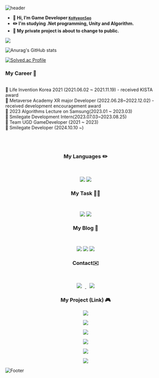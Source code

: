 ![header](https://capsule-render.vercel.app/api?type=waving&color=FFFF64&height=200&section=header&text=👩‍💻Hi!%20I'm%20Hyeonseo!👩‍💻&fontSize=50)
- **👋 Hi, I’m Game Developer [`KoHyeonSeo`](https://github.com/KoHyeonSeo)**
- **✏️ I'm studying .Net programming, Unity and Algorithm.**
- **📌 My private project is about to change to public.**

<p><a href="https://github.com/KoHyeonSeo"><img src="https://hits.seeyoufarm.com/api/count/incr/badge.svg?url=https%3A%2F%2Fgithub.com%2Fseondal&count_bg=%23000000&title_bg=%23000000&icon=github.svg&icon_color=%23E7E7E7&title=GitHub&edge_flat=false)"/></a>
 
![Anurag's GitHub stats](https://github-readme-stats.vercel.app/api?username=KoHyeonSeo&show_icons=true&theme=radical)

[![Solved.ac Profile](http://mazassumnida.wtf/api/v2/generate_badge?boj=rhgustj01)](https://solved.ac/rhgustj01/)


<h3><b> My Career 🐥 </b></h3>
</br>
🔆 Life Invention Korea 2021 (2021.06.02 ~ 2021.11.19)
     - received KISTA award <br>
🔆 Metaverse Academy XR major Developer (2022.06.28~2022.12.02) - received development encouragement award<br>
🔆 2023 Algorithms Lecture on Samsung(2023.01 ~ 2023.03) <br>
🔆 Smilegate Development Intern(2023.07.03~2023.08.25) <br>
🔆 Team UGD GameDeveloper (2021 ~ 2023) <br>
🔆 Smilegate Developer (2024.10.10 ~) <br>
</p>
<br>
<br>

<h3 align="center"><b> My Languages ✏️ </b></h3>
</br>
<p align="center">
<img src="https://img.shields.io/badge/c++-%2300599C.svg?style=for-the-badge&logo=c%2B%2B&logoColor=white"/>
<img src="https://img.shields.io/badge/c%23-%23239120.svg?style=for-the-badge&logo=c-sharp&logoColor=white"/>
</p>

<h3 align="center"><b> My Task 👩‍💻 </b></h3>
</br>
<p align="center">
 <img src="https://img.shields.io/badge/dotnet?style=for-the-badge&logo=dotnet&logoColor=white">
<img src="https://img.shields.io/badge/unity-%23000000.svg?style=for-the-badge&logo=unity&logoColor=white"/>
</p>

<h3 align="center"><b> My Blog 🙂 </b></h3>
</br>
<p align="center">
<a href="https://blog.naver.com/rhgustj01"><img src="https://img.shields.io/badge/-Naver%20blog-brightgreen?style=flat-square&logo=Naver&logoColor=white&link=https://blog.naver.com/rhgustj01"/></a>   
<a href="https://kohyeonseo.github.io"><img src="https://img.shields.io/badge/github-181717?style=for-the-badge&logo=github&logoColor=white"></a>
<a href="https://velog.io/@kohyeonseo1006"><img src="https://img.shields.io/badge/Velog-11B48A?style=flat-square&logo=Vimeo&logoColor=white&link=https://velog.io/@kohyeonseo1006"/></a>
</p>

 <h3 align="center"><b> Contact✉️ </b></h3>
</br>
<p align="center">
<a href=mailto:rhgustj01@naver.com><img src="https://img.shields.io/badge/-Naver-brightgreen?style=flat-square&logo=Naver&logoColor=white&link=mailto:rhgustj01@naver.com"
style="height : auto; margin-left : 10px; margin-right : 10px;"/>
</a>
<a href=mailto:rhgustj310@gmail.com><img src="https://img.shields.io/badge/Gmail-d14836?style=flat-square&logo=Gmail&logoColor=white&link=mailto:rhgustj310@gmail.com"
style="height : auto; margin-left : 10px; margin-right : 10px;"/>
</a>


<h3 align="center"><b> My Project (Link) 🎮 </b></h3>

<p align="center">
 <a href="https://devslem.itch.io/back-to-the-dungeon">
    <img src="https://img.shields.io/badge/itch.io-Back To The Dungeon(English Version)-yellow"
        style="height : auto; margin-left : 7px; margin-right : 7px;"/>
</a><br>

<p align="center">
 <a href="https://kohyeonseo.itch.io/lawoftheocean">
    <img src="https://img.shields.io/badge/itch.io-Law Of The Ocean(English Version)-blue"
        style="height : auto; margin-left : 7px; margin-right : 7px;"/>
</a><br>

<p align="center">
 <a href="https://github.com/KoHyeonSeo/Distraccion">
    <img src="https://img.shields.io/badge/Github-Distraccion(Korean Version)-pink"
        style="height : auto; margin-left : 7px; margin-right : 7px;"/>
</a><br>

<p align="center">
 <a href="https://github.com/KoHyeonSeo/MidnightCamp">
    <img src="https://img.shields.io/badge/Github-Hephaitos(English Version)-black"
        style="height : auto; margin-left : 7px; margin-right : 7px;"/>
</a><br>

<p align="center">
 <a href="https://youtu.be/A4as3ovbg78">
    <img src="https://img.shields.io/badge/Video-OverCooked(Video)-orange"
        style="height : auto; margin-left : 7px; margin-right : 7px;"/>
</a><br>

<p align="center">
 <a href="https://github.com/sleepy-wood">
    <img src="https://img.shields.io/badge/Github-Sleepywood-purple"
        style="height : auto; margin-left : 7px; margin-right : 7px;"/>
</a><br>

 ![Footer](https://capsule-render.vercel.app/api?type=waving&color=FFFF64&height=200&section=footer)

